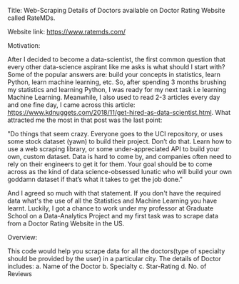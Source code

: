 Title: Web-Scraping Details of Doctors available on Doctor Rating Website called RateMDs.

Website link: https://www.ratemds.com/

Motivation: 

After I decided to become a data-scientist, the first common question that every other data-science aspirant like me asks is what should I start with? Some of the popular answers are: build your concepts in statistics, learn Python, learn machine learning, etc. So, after spending 3 months brushing my statistics and learning Python, I was ready for my next task i.e learning Machine Learning. Meanwhile, I also used to read 2-3 articles every day and one fine day, I came across this article: https://www.kdnuggets.com/2018/11/get-hired-as-data-scientist.html. What attracted me the most in that post was the last point:

"Do things that seem crazy. Everyone goes to the UCI repository, or uses some stock dataset (yawn) to build their project. Don’t do that. Learn how to use a web scraping library, or some under-appreciated API to build your own, custom dataset. Data is hard to come by, and companies often need to rely on their engineers to get it for them. Your goal should be to come across as the kind of data science-obsessed lunatic who will build your own goddamn dataset if that’s what it takes to get the job done."

And I agreed so much with that statement. If you don't have the required data what's the use of all the Statistics and Machine Learning you have learnt. Luckily, I got a chance to work under my professor at Graduate School on a Data-Analytics Project and my first task was to scrape data from a Doctor Rating Website in the US.

Overview:

This code would help you scrape data for all the doctors(type of specialty should be provided by the user) in a particular city.
The details of Doctor includes:
a. Name of the Doctor
b. Specialty
c. Star-Rating
d. No. of Reviews
